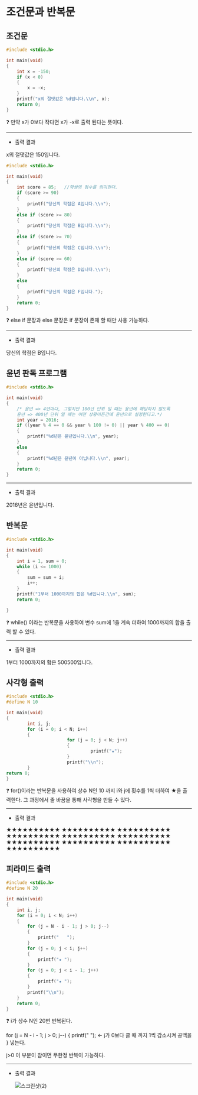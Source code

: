# 조건문과 반복문

## 조건문

```c
#include <stdio.h>

int main(void)
{
	int x = -150;
	if (x < 0)
	{
		x = -x;
	}
	printf("x의 절댓값은 %d입니다.\\n", x);
	return 0;
}
```

<aside> ❓ 만약 x가 0보다 작다면 x가  -x로 출력 된다는 뜻이다.

</aside>

------

- 출력 결과

x의 절댓값은 150입니다.

```c
#include <stdio.h>

int main(void)
{
	int score = 85;   //학생의 점수를 의미한다.                  
	if (score >= 90)
	{
		printf("당신의 학점은 A입니다.\\n");
	}
	else if (score >= 80)
	{
		printf("당신의 학점은 B입니다.\\n");
	}
	else if (score >= 70)
	{
		printf("당신의 학점은 C입니다.\\n");
	}
	else if (score >= 60)
	{
		printf("당신의 학점은 D입니다.\\n");
	}
	else
	{
		printf("당신의 학점은 F입니다.");
	}
	return 0;
}
```

<aside> ❓ else if 문장과 else 문장은 if 문장이 존재 할 때만 사용 가능하다.

</aside>

------

- 출력 결과

당신의 학점은 B입니다.

## 윤년 판독 프로그램

```c
#include <stdio.h>

int main(void)
{
	/* 윤년 => 4년마다, 그렇지만 100년 단위 일 때는 윤년에 해당하지 않도록
	윤년 => 400년 단위 일 때는 어떤 상황이든간에 윤년으로 설정한다고.*/
	int year = 2016;
	if ((year % 4 == 0 && year % 100 != 0) || year % 400 == 0)
	{
		printf("%d년은 윤년입니다.\\n", year);
	}
	else
	{
		printf("%d년은 윤년이 아닙니다.\\n", year);
	}
	return 0;
}
```

------

- 출력 결과

2016년은 윤년입니다.

## 반복문

```c
#include <stdio.h>

int main(void)
{
	int i = 1, sum = 0;
	while (i <= 1000)
	{
		sum = sum + i;
		i++;
	}
	printf("1부터 1000까지의 합은 %d입니다.\\n", sum);
	return 0;

}
```

<aside> ❓ while() 이라는 반복문을 사용하여 변수 sum에 1을 계속 더하여 1000까지의 합을 출력 할 수 있다.

</aside>

------

- 출력 결과

1부터 1000까지의 합은 500500입니다.

## 사각형 출력

```c
#include <stdio.h>
#define N 10

int main(void)
{
        int i, j;
        for (i = 0; i < N; i++)
        {
                       for (j = 0; j < N; j++)
                       {
                                printf("★");
                       }
                       printf("\\n");
        }
return 0;
}
```

<aside> ❓ for()이라는 반복문을 사용하여 상수 N인 10 까지 i와 j에 횟수를 1씩 더하여 ★을 출력한다. 그 과정에서 줄 바꿈을 통해 사각형을 만들 수 있다.

</aside>

------

- 출력 결과

★★★★★★★★★★ ★★★★★★★★★★ ★★★★★★★★★★ ★★★★★★★★★★ ★★★★★★★★★★ ★★★★★★★★★★ ★★★★★★★★★★ ★★★★★★★★★★ ★★★★★★★★★★ ★★★★★★★★★★

## 피라미드 출력

```c
#include <stdio.h>
#define N 20

int main(void)
{
    int i, j;
    for (i = 0; i < N; i++)
    {
        for (j = N - i - 1; j > 0; j--)
        {
            printf("   ");
        }
        for (j = 0; j < i; j++)
        {
            printf("★ ");
        }
        for (j = 0; j < i - 1; j++)
        {
            printf("★ ");
        }
        printf("\\n");
    }
    return 0;
}
```

<aside> ❓ i가 상수 N인 20번 반복된다.

</aside>

for (j = N - i - 1; j > 0; j--) { printf("   ");                      ← j가 0보다 클 때 까지 1씩 감소시켜 공백을 }                                                    넣는다.

j>0 이 부분이 참이면 무한정 반복이 가능하다.

------

- 출력 결과

  ![스크린샷(2)](C:\Users\컴퓨터\Pictures\Screenshots\스크린샷(2).png)